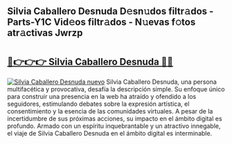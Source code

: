 ## Silvia Caballero Desnuda D𝚎sn𝚞dos filtr𝚊dos - Parts-Y1C Vid𝚎os filtr𝚊dos - N𝚞evas f𝚘tos atr𝚊ctivas Jwrzp

# <h2><a href="http://mb6ccsh.tromn.icu/?c=Silvia+Caballero+Desnuda">🔗👉👉👉 Silvia Caballero Desnuda 🔗🔗</a></h2>

[![Silvia Caballero Desnuda nuevo](https://i.imgur.com/pEAQMta.gif)](http://mb6ccsh.tromn.icu/?c=Silvia+Caballero+Desnuda)
Silvia Caballero Desnuda, una persona multifacética y provocativa, desafía la descripción simple. Su enfoque único para construir una presencia en la web ha atraído y ofendido a los seguidores, estimulando debates sobre la expresión artística, el consentimiento y la esencia de las comunidades virtuales. A pesar de la incertidumbre de sus próximas acciones, su impacto en el ámbito digital es profundo. Armado con un espíritu inquebrantable y un atractivo innegable, el viaje de Silvia Caballero Desnuda en el ámbito digital es interminable.
